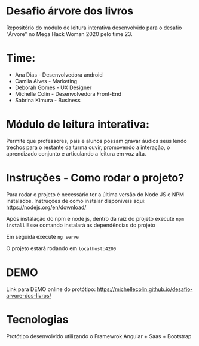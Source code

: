 # Desafio árvore dos livros
Repositório do módulo de leitura interativa desenvolvido para o desafio "Árvore" no Mega Hack Woman 2020 pelo time 23.

# Time:
* Ana Dias - Desenvolvedora android
* Camila Alves - Marketing
* Deborah Gomes - UX Designer
* Michelle Colin - Desenvolvedora Front-End
* Sabrina Kimura - Business

# Módulo de leitura interativa:

Permite que professores, pais e alunos
possam gravar áudios seus lendo trechos
para o restante da turma ouvir, promovendo
a interação, o aprendizado conjunto e
articulando a leitura em voz alta.

# Instruções - Como rodar o projeto?

Para rodar o projeto é necessário ter a última versão do Node JS e NPM instalados.
Instruções de como instalar disponíveis aqui: https://nodejs.org/en/download/

Após instalação do npm e node js, dentro da raiz do projeto execute
``npm install``
Esse comando instalará as dependências do projeto

Em seguida execute
``ng serve``

O projeto estará rodando em ``localhost:4200``

# DEMO
Link para DEMO online do protótipo: https://michellecolin.github.io/desafio-arvore-dos-livros/

# Tecnologias
Protótipo desenvolvido utilizando o Framewrok Angular + Saas + Bootstrap
